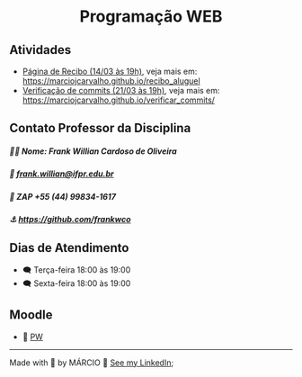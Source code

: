 <h1 align="center">Programação WEB</h1>

## Atividades
* [Página de Recibo (14/03 às 19h)](https://github.com/MarcioJCarvalho/PW/tree/main/recibo_aluguel), veja mais em: https://marciojcarvalho.github.io/recibo_aluguel
* [Verificação de commits (21/03 às 19h)](https://github.com/MarcioJCarvalho/PW/tree/main/verificar_commits), veja mais em: https://marciojcarvalho.github.io/verificar_commits/

## Contato Professor da Disciplina 
##### 👨‍🏫 Nome: Frank Willian Cardoso de Oliveira
##### 📧 frank.willian@ifpr.edu.br
##### 📱 ZAP +55 (44) 99834-1617
##### ⚓ https://github.com/frankwco

## Dias de Atendimento
* 🗨️ Terça-feira 18:00 às 19:00
* 🗨️ Sexta-feira 18:00 às 19:00

## Moodle
* 📖 [PW](https://ava.ifpr.edu.br/course/view.php?id=10022)

---
Made with :blue_heart: by MÁRCIO :wave: [See my LinkedIn](https://www.linkedin.com/in/marciojcarvalho/);


